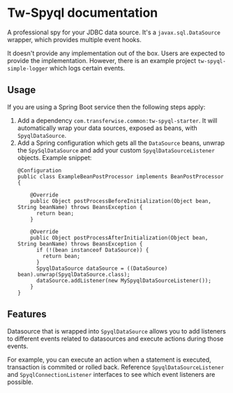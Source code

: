 # Tw-Spyql documentation

A professional spy for your JDBC data source. It's a `javax.sql.DataSource` wrapper, which provides multiple event hooks.

It doesn't provide any implementation out of the box. Users are expected to provide the implementation. However, there is an example project `tw-spyql-simple-logger` which logs certain events.

## Usage

If you are using a Spring Boot service then the following steps apply:

1. Add a dependency `com.transferwise.common:tw-spyql-starter`. It will automatically wrap your data sources, exposed as beans, with `SpyqlDataSource`.
1. Add a Spring configuration which gets all the `DataSource` beans, unwrap the `SpySqlDataSource` and add your custom `SpyqlDataSourceListener` objects. Example snippet:
   ```
   @Configuration
   public class ExampleBeanPostProcessor implements BeanPostProcessor {

       @Override
       public Object postProcessBeforeInitialization(Object bean, String beanName) throws BeansException {
         return bean;
       }

       @Override
       public Object postProcessAfterInitialization(Object bean, String beanName) throws BeansException {
         if (!(bean instanceof DataSource)) {
           return bean;
         }
         SpyqlDataSource dataSource = ((DataSource) bean).unwrap(SpyqlDataSource.class);
         dataSource.addListener(new MySpyqlDataSourceListener());
       }
   }
   ```

## Features

Datasource that is wrapped into `SpyqlDataSource` allows you to add listeners to different events related to datasources and execute actions during those events.

For example, you can execute an action when a statement is executed, transaction is commited or rolled back.
Reference `SpyqlDataSourceListener` and `SpyqlConnectionListener` interfaces to see which event listeners are possible.